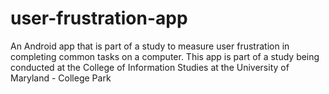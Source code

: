 # user-frustration-app
An Android app that is part of a study to measure user frustration in completing common tasks on a computer. This app is part of a study being conducted at the College of Information Studies at the University of Maryland - College Park
